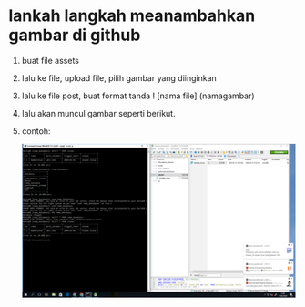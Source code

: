 # lankah langkah meanambahkan gambar di github 
1. buat file assets
2. lalu ke file, upload file, pilih gambar yang diinginkan
3. lalu ke file post, buat format tanda ! [nama file] (namagambar)
4. lalu akan muncul gambar seperti berikut.
5. contoh:

   ![assets](/assets/maridbb1.png)
